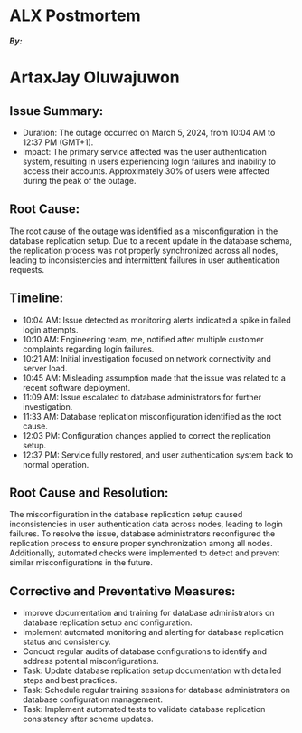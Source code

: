 # ALX Postmortem
**_By:_**
# ArtaxJay Oluwajuwon

## Issue Summary:
- Duration: The outage occurred on March 5, 2024, from 10:04 AM to 12:37 PM (GMT+1).
- Impact: The primary service affected was the user authentication system, resulting in users experiencing login failures and inability to access their accounts. Approximately 30% of users were affected during the peak of the outage.

## Root Cause:
The root cause of the outage was identified as a misconfiguration in the database replication setup. Due to a recent update in the database schema, the replication process was not properly synchronized across all nodes, leading to inconsistencies and intermittent failures in user authentication requests.

## Timeline:
- 10:04 AM: Issue detected as monitoring alerts indicated a spike in failed login attempts.
- 10:10 AM: Engineering team, me, notified after multiple customer complaints regarding login failures.
- 10:21 AM: Initial investigation focused on network connectivity and server load.
- 10:45 AM: Misleading assumption made that the issue was related to a recent software deployment.
- 11:09 AM: Issue escalated to database administrators for further investigation.
- 11:33 AM: Database replication misconfiguration identified as the root cause.
- 12:03 PM: Configuration changes applied to correct the replication setup.
- 12:37 PM: Service fully restored, and user authentication system back to normal operation.

## Root Cause and Resolution:
The misconfiguration in the database replication setup caused inconsistencies in user authentication data across nodes, leading to login failures. To resolve the issue, database administrators reconfigured the replication process to ensure proper synchronization among all nodes. Additionally, automated checks were implemented to detect and prevent similar misconfigurations in the future.

## Corrective and Preventative Measures:
- Improve documentation and training for database administrators on database replication setup and configuration.
- Implement automated monitoring and alerting for database replication status and consistency.
- Conduct regular audits of database configurations to identify and address potential misconfigurations.
- Task: Update database replication setup documentation with detailed steps and best practices.
- Task: Schedule regular training sessions for database administrators on database configuration management.
- Task: Implement automated tests to validate database replication consistency after schema updates.
